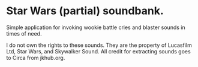 # Star Wars (partial) soundbank.

Simple application for invoking wookie battle cries and blaster sounds in times of need.

I do not own the rights to these sounds. They are the property of Lucasfilm Ltd, Star Wars, and Skywalker Sound.
All credit for extracting sounds goes to Circa from jkhub.org.